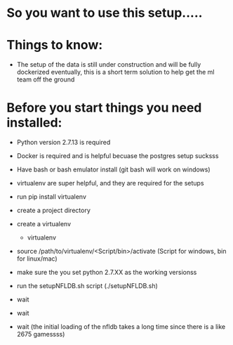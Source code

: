 # So you want to use this setup.....
# Things to know:
- The setup of the data is still under construction and will be fully dockerized eventually, this is a short term solution to help get the ml team off the ground

# Before you start things you need installed:
- Python version 2.7.13 is required
- Docker is required and is helpful becuase the postgres setup sucksss
- Have bash or bash emulator install (git bash will work on windows)
- virtualenv are super helpful, and they are required for the setups

- run pip install virtualenv
- create a project directory 
- create a virtualenv
    - virtualenv <whatever you want>
- source /path/to/virtualenv/<Script/bin>/activate (Script for windows, bin for linux/mac)
- make sure the you set python 2.7.XX as the working versionss
- run the setupNFLDB.sh script (./setupNFLDB.sh)
- wait
- wait
- wait (the initial loading of the nfldb takes a long time since there is a like 2675 gamessss)
